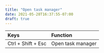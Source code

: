 ```yaml
---
title: "Open task manager"
date: 2021-05-28T16:37:55-07:00
draft: true
---
```


| Keys                       | Function                                               |
|:---------------------------|:-------------------------------------------------------| 
| Ctrl + Shift + Esc         | Open task manager                                      |
